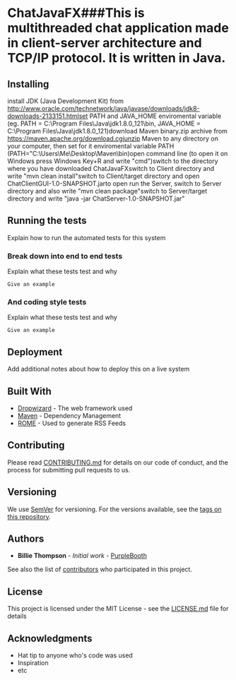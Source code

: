 # ChatJavaFX###This is multithreaded chat application made in client-server architecture and TCP/IP protocol. It is written in Java. 

## Installing

 install JDK (Java Development Kit) from http://www.oracle.com/technetwork/java/javase/downloads/jdk8-downloads-2133151.htmlset PATH and JAVA_HOME enviromental variable (eg. PATH = C:\Program Files\Java\jdk1.8.0_121\bin, JAVA_HOME = C:\Program Files\Java\jdk1.8.0_121)download Maven binary.zip archive from https://maven.apache.org/download.cgiunzip Maven to any directory on your computer, then set for it enviromental variable PATH (PATH="C:\Users\Me\Desktop\Maven\bin)open command line (to open it on Windows press Windows Key+R and write "cmd")switch to the directory where you have downloaded ChatJavaFXswitch to Client directory and write "mvn clean install"switch to Client/target directory and open ChatClientGUI-1.0-SNAPSHOT.jarto open run the Server, switch to Server directory and also write "mvn clean package"switch to Server/target directory and write "java -jar ChatServer-1.0-SNAPSHOT.jar"

## Running the tests

Explain how to run the automated tests for this system

### Break down into end to end tests

Explain what these tests test and why

```
Give an example
```

### And coding style tests

Explain what these tests test and why

```
Give an example
```

## Deployment

Add additional notes about how to deploy this on a live system

## Built With

* [Dropwizard](http://www.dropwizard.io/1.0.2/docs/) - The web framework used
* [Maven](https://maven.apache.org/) - Dependency Management
* [ROME](https://rometools.github.io/rome/) - Used to generate RSS Feeds

## Contributing

Please read [CONTRIBUTING.md](https://gist.github.com/PurpleBooth/b24679402957c63ec426) for details on our code of conduct, and the process for submitting pull requests to us.

## Versioning

We use [SemVer](http://semver.org/) for versioning. For the versions available, see the [tags on this repository](https://github.com/your/project/tags). 

## Authors

* **Billie Thompson** - *Initial work* - [PurpleBooth](https://github.com/PurpleBooth)

See also the list of [contributors](https://github.com/your/project/contributors) who participated in this project.

## License

This project is licensed under the MIT License - see the [LICENSE.md](LICENSE.md) file for details

## Acknowledgments

* Hat tip to anyone who's code was used
* Inspiration
* etc

